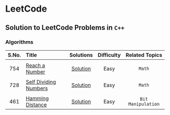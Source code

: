 # LeetCode

## Solution to LeetCode Problems in ```C++```

### Algorithms

|  S.No. |                          Title                                       | Solutions |  Difficulty | Related Topics | 
| :---:  |                          :---                                        |  :---:    |  :---:      | :---:          |
||||||||
|  754  | [Reach a Number](https://leetcode.com/problems/reach-a-number)             | [Solution](https://github.com/moulikcipherX/LeetCode/tree/master/754.%20Reach%20a%20Number) | Easy | ```Math```
||||||||
|  728  | [Self Dividing Numbers](https://leetcode.com/problems/self-dividing-numbers/)             | [Solution](https://github.com/moulikcipherX/LeetCode/tree/master/728.%20Self%20Dividing%20Numbers) | Easy | ```Math```
||||||||
|  461  | [Hamming Distance](https://leetcode.com/problems/hamming-distance/)             | [Solution](https://github.com/moulikcipherX/LeetCode/tree/master/461.%20Hamming%20Distance) | Easy | ```Bit Manipulation```
